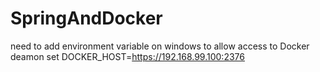 # SpringAndDocker
need to add environment variable on windows to allow access to Docker deamon
set DOCKER_HOST=https://192.168.99.100:2376
